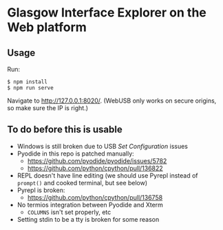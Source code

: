 # Glasgow Interface Explorer on the Web platform

## Usage

Run:

```console
$ npm install
$ npm run serve
```

Navigate to http://127.0.0.1:8020/. (WebUSB only works on secure origins, so make sure the IP is right.)

## To do before this is usable

- Windows is still broken due to USB _Set Configuration_ issues
- Pyodide in this repo is patched manually:
    - https://github.com/pyodide/pyodide/issues/5782
    - https://github.com/python/cpython/pull/136822
- REPL doesn't have line editing (we should use Pyrepl instead of `prompt()` and cooked terminal, but see below)
- Pyrepl is broken:
    - https://github.com/python/cpython/pull/136758
- No termios integration between Pyodide and Xterm
    - `COLUMNS` isn't set properly, etc
- Setting stdin to be a tty is broken for some reason
